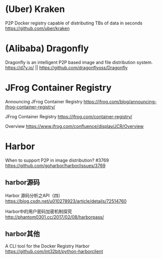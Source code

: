 
# (Uber) Kraken

P2P Docker registry capable of distributing TBs of data in seconds https://github.com/uber/kraken

# (Alibaba) Dragonfly

Dragonfly is an intelligent P2P based image and file distribution system. https://d7y.io/ || https://github.com/dragonflyoss/Dragonfly

# JFrog Container Registry

Announcing JFrog Container Registry https://jfrog.com/blog/announcing-jfrog-container-registry/

JFrog Container Registry https://jfrog.com/container-registry/

Overview https://www.jfrog.com/confluence/display/JCR/Overview

# Harbor

When to support P2P in image distribution? #3769 https://github.com/goharbor/harbor/issues/3769

## harbor源码

Harbor 源码分析之API（四） https://blog.csdn.net/u010278923/article/details/72514760

Harbor中的用户密码加密机制探究 http://phantom0301.cc/2017/02/08/harborpass/

## harbor其他

A CLI tool for the Docker Registry Harbor https://github.com/int32bit/python-harborclient
